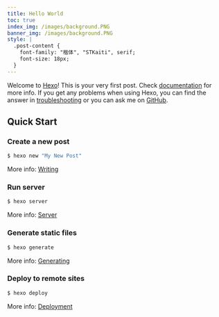 ```yaml
---
title: Hello World
toc: true
index_img: /images/background.PNG
banner_img: /images/background.PNG
style: |
  .post-content {
    font-family: "楷体", "STKaiti", serif;
    font-size: 18px;
  }
---
```

Welcome to [Hexo](https://hexo.io/)! This is your very first post. Check [documentation](https://hexo.io/docs/) for more info. If you get any problems when using Hexo, you can find the answer in [troubleshooting](https://hexo.io/docs/troubleshooting.html) or you can ask me on [GitHub](https://github.com/hexojs/hexo/issues).

## Quick Start

### Create a new post

``` bash
$ hexo new "My New Post"
```

More info: [Writing](https://hexo.io/docs/writing.html)

### Run server

``` bash
$ hexo server
```

More info: [Server](https://hexo.io/docs/server.html)

### Generate static files

``` bash
$ hexo generate
```

More info: [Generating](https://hexo.io/docs/generating.html)

### Deploy to remote sites

``` bash
$ hexo deploy
```

More info: [Deployment](https://hexo.io/docs/one-command-deployment.html)



<script src="https://giscus.app/client.js"
        data-repo="solkatt-cn/solkatt-cn.github.io"
        data-repo-id="R_kgDONzaTTQ"
        data-category="Announcements"
        data-category-id="DIC_kwDONzaTTc4Cpqn7"
        data-mapping="pathname"
        data-strict="0"
        data-reactions-enabled="1"
        data-emit-metadata="0"
        data-input-position="top"
        data-theme="preferred_color_scheme"
        data-lang="zh-CN"
        crossorigin="anonymous"
        async>
</script>
